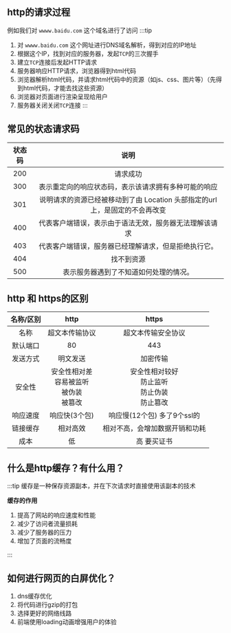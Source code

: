 
## http的请求过程
例如我们对 `wwww.baidu.com` 这个域名进行了访问
:::tip
1. 对 `wwww.baidu.com` 这个网址进行DNS域名解析，得到对应的IP地址
2. 根据这个IP，找到对应的服务器，发起`TCP`的三次握手
3. 建立`TCP`连接后发起HTTP请求
4. 服务器响应HTTP请求，浏览器得到html代码
5. 浏览器解析html代码，并请求html代码中的资源（如js、css、图片等）（先得到html代码，才能去找这些资源）
6. 浏览器对页面进行渲染呈现给用户
7. 服务器关闭关闭`TCP`连接
:::

## 常见的状态请求码

|  状态码 | 说明  | 
| :------------: | :-----------: |
|  200  |  请求成功 |
|  300  |  表示重定向的响应状态码，表示该请求拥有多种可能的响应|
|  301  |  说明请求的资源已经被移动到了由 Location 头部指定的url上，是固定的不会再改变|
|  400  |  代表客户端错误，表示由于语法无效，服务器无法理解该请求 |
|  403  |  代表客户端错误，服务器已经理解请求，但是拒绝执行它。 |
|  404  |  找不到资源 |
|  500  |  表示服务器遇到了不知道如何处理的情况。 |


## http 和 https的区别


|  名称/区别 | http  | https |
| :------: | :------: | :------: |
| 名称  | 超文本传输协议	|  超文本传输安全协议|
| 默认端口  | 80	|  443|
| 发送方式  | 明文发送	|  加密传输|
| 安全性  |  安全性相对差<br>  容易被监听 <br> 被伪装 <br> 被篡改	|  安全性相对较好 <br> 防止监听 <br> 防止伪装 <br> 防止篡改|
| 响应速度  |响应快(3个包)	|  响应慢(12个包) 多了9个ssl的|
| 链接缓存	  |相对高效	|  相对不高，会增加数据开销和功耗|
| 成本	  |低	| 高 要买证书|

## 什么是http缓存？有什么用？

:::tip
缓存是一种保存资源副本，并在下次请求时直接使用该副本的技术

**缓存的作用**

1. 提高了网站的响应速度和性能
2. 减少了访问者流量损耗
3. 减少了服务器的压力
4. 增加了页面的流畅度

:::

## 如何进行网页的白屏优化？

1. dns缓存优化
2. 将代码进行gzip的打包
3. 选择更好的网络线路
4. 前端使用loading动画增强用户的体验

